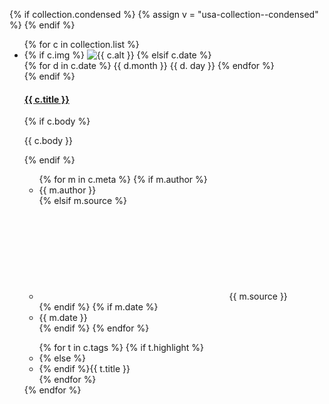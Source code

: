 
{% if collection.condensed %}
{% assign v = "usa-collection--condensed" %}
{% endif %}

<ul class="usa-collection {{ v }}">
{% for c in collection.list %}
<li class="usa-collection__item">
{% if c.img %}
<img class="usa-collection__img" src="/assets/images/{{ c.img }}" {% if c.alt %} alt="{{ c.alt }}" {% endif %} /> 
{% elsif c.date %}
<div class="usa-collection__calendar-date">
{% for d in c.date %}
<time datetime="{{ d.time }}">
<span class="usa-collection__calendar-date-month">{{ d.month }}</span>
<span class="usa-collection__calendar-date-day">{{ d. day }}</span></time>
{% endfor %}
</div>
{% endif %}

<div class="usa-collection__body">
<h4 class="usa-collection__heading">
<a class="usa-link"href="{{ c.link }}">{{ c.title }}</a>
</h4>
{% if c.body %}
<p class="usa-collection__description">
{{ c.body  }}
</p>
{% endif %}

<ul class="usa-collection__meta" aria-label="More information">
{% for m in c.meta %}
{% if m.author %}
<li class="usa-collection__meta-item">
{{ m.author }}
</li>
{% elsif m.source %}
<li class="usa-collection__meta-item position-relative">
<svg class="usa-icon position-relative bottom-neg-2px" aria-hidden="true" role="img" > <use xlink:href="/assets/img/sprite.svg#public"></use></svg>
{{ m.source }}
</li>
{%  endif %}
{% if m.date %}
<li class="usa-collection__meta-item">
<time datetime="{{ m.time }}">{{ m.date }}</time>
</li>
{% endif %}
{% endfor %}
</ul>

<ul class="usa-collection__meta" aria-label="Topics">
{% for t in c.tags %}
{% if t.highlight %}
<li class="usa-collection__meta-item usa-tag usa-tag--new">
{% else %} <li class="usa-collection__meta-item usa-tag"> {% endif %}{{ t.title }}</li>
{% endfor %}
</ul>
</div>
</li>
{% endfor %}
</ul>
